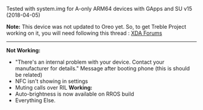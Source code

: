 Tested with system.img for A-only ARM64 devices with GApps and SU v15 (2018-04-05)

**Note:** This device was not updated to Oreo yet. 
So, to get Treble Project working on it, you will need following this thread : [XDA Forums](https://forum.xda-developers.com/p8lite/p8-lite-2017-discussion/guide-holy-emui8-treble-rom-pra-lx1-t3773216)

***
**Not Working:**

- "There's an internal problem with your device. Contact your manufacturer for details." Message after booting 
  phone (this is should be related)
- NFC isn't showing in settings
- Muting calls over RIL
**Working:**
- Auto-brightness is now available on RROS build
- Everything Else.